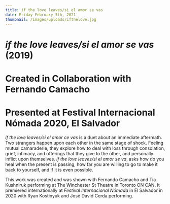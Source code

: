 ```yaml
---
title: if the love leaves/si el amor se vas
date: Friday February 5th, 2021
thumbnail: /images/uploads/ifthelove.jpg
---
```

# *if the love leaves/si el amor se vas* (2019)

# Created in Collaboration with Fernando Camacho

# Presented at Festival Internacional Nómada 2020, El Salvador 

*if the love leaves/si el amor ce vas* is a duet about an immediate aftermath. Two strangers happen upon each other in the same stage of shock. Feeling mutual camaraderie, they explore how to deal with loss through consolation, grief, intimacy, and offerings that they give to the other, and personally inflict upon themselves. *if the love leaves/si el amor se va*, asks how do you heal when the present is passing, how far you are willing to go to make it back to yourself, and if it is even possible. 

This work was created and was shown with Fernando Camacho and Tia Kushniruk performing at The Winchester St Theatre in Toronto ON CAN. It premiered internationally at *Festival Internacional Nómada* in El Salvador in 2020 with Ryan Kostinyuk and José David Cerda performing.